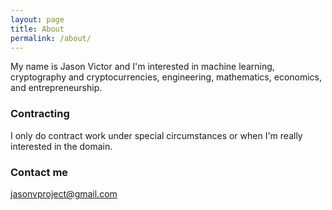 ```yaml
---
layout: page
title: About
permalink: /about/
---
```


My name is Jason Victor and I'm interested in machine learning, cryptography and cryptocurrencies, engineering, mathematics, economics, and entrepreneurship.

### Contracting 

I only do contract work under special circumstances or when I'm really interested in the domain.

### Contact me

[jasonvproject@gmail.com](mailto:jasonvproject@gmail.com)
